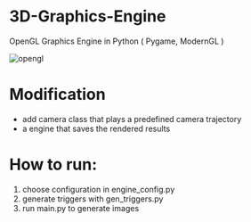 # 3D-Graphics-Engine
OpenGL Graphics Engine in Python ( Pygame, ModernGL ) 

![opengl](/screenshot/0.jpg)

# Modification
- add camera class that plays a predefined camera trajectory
- a engine that saves the rendered results

# How to run:
1) choose configuration in engine_config.py
2) generate triggers with gen_triggers.py
3) run main.py to generate images